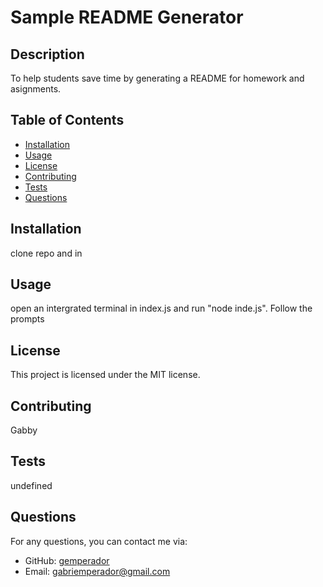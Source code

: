
# Sample README Generator

## Description
To help students save time by generating a README for homework and asignments.

## Table of Contents
- [Installation](#installation)
- [Usage](#usage)
- [License](#license)
- [Contributing](#contributing)
- [Tests](#tests)
- [Questions](#questions)

## Installation
clone repo and in 

## Usage
open an intergrated terminal in index.js and run "node inde.js". Follow the prompts

## License
This project is licensed under the MIT license.

## Contributing
Gabby

## Tests
undefined

## Questions
For any questions, you can contact me via:
- GitHub: [gemperador](https://github.com/gemperador)
- Email: gabriemperador@gmail.com
